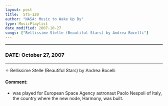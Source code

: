 ```yaml
---
layout: post
title:  STS-120
author: "NASA: Music to Wake Up By"
type: MusicPlaylist
date_modified: 2007-10-27
songs: ["Bellissime Stelle (Beautiful Stars) by Andrea Bocelli"]
---
```


----
### DATE: October 27, 2007
----
✧ Bellissime Stelle (Beautiful Stars) by Andrea Bocelli

#### Comment:
* was played for European Space Agency astronaut Paolo Nespoli of Italy, the country where the new node, Harmony, was built.



<br/>
<center>
	<a target="_blank"
	   href="https://twitter.com/intent/tweet?hashtags=Space,NASA,Playlist,NASAWakeupCalls,SpaceProgram&text={{ page.author}}, '{{ page.songs.first }}' {{ page.title }}, {{ page.date | date: '%B %d, %Y' }}. {{ site.url }}{{ page.url }}&via=nasawakeupcalls"><i class="fab fa-twitter" alt="Tweet this page" style="font-size: 1.3em;"></i></a>
	&nbsp; 	<i class="fas fa-user-astronaut" style="font-size: 1.5em;"></i> &nbsp;
    <a type="amzn" search="'Bellissime Stelle (Beautiful Stars) by Andrea Bocelli'" category="popular music">
    <i class="fab fa-amazon" style="font-size: 1.3em;"></i></a>
</center>
